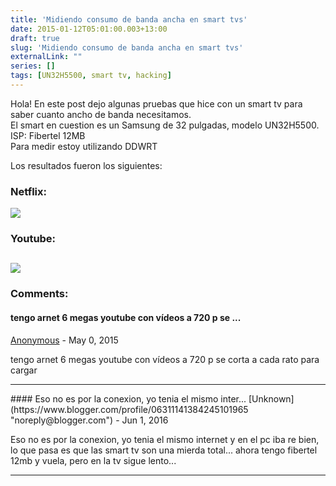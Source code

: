 ```yaml
---
title: 'Midiendo consumo de banda ancha en smart tvs'
date: 2015-01-12T05:01:00.003+13:00
draft: true
slug: 'Midiendo consumo de banda ancha en smart tvs'
externalLink: ""
series: []
tags: [UN32H5500, smart tv, hacking]
---
```


Hola! En este post dejo algunas pruebas que hice con un smart tv para saber cuanto ancho de banda necesitamos.  
El smart en cuestion es un Samsung de 32 pulgadas, modelo UN32H5500.  
ISP: Fibertel 12MB  
Para medir estoy utilizando DDWRT  
  
Los resultados fueron los siguientes:  

### Netflix: 

[![](http://4.bp.blogspot.com/-tNy2Nb6QVPA/VLKbMEdkOVI/AAAAAAAAcck/twnDOm5eqqI/s1600/Untitled.png)](http://4.bp.blogspot.com/-tNy2Nb6QVPA/VLKbMEdkOVI/AAAAAAAAcck/twnDOm5eqqI/s1600/Untitled.png)

### Youtube:

  

[![](http://3.bp.blogspot.com/-wg939gOhGHc/VLKeKdD-_xI/AAAAAAAAcdI/E2Irpge2U3o/s1600/Selection_002.png)](http://3.bp.blogspot.com/-wg939gOhGHc/VLKeKdD-_xI/AAAAAAAAcdI/E2Irpge2U3o/s1600/Selection_002.png)
---
### Comments:
#### tengo arnet 6 megas youtube con vídeos a 720 p se ...
[Anonymous]( "noreply@blogger.com") - <time datetime="2015-06-01T12:13:19.129+12:00">May 0, 2015</time>

tengo arnet 6 megas youtube con vídeos a 720 p se corta a cada rato para cargar
<hr />
#### Eso no es por la conexion, yo tenia el mismo inter...
[Unknown](https://www.blogger.com/profile/06311141384245101965 "noreply@blogger.com") - <time datetime="2016-06-13T16:58:58.052+12:00">Jun 1, 2016</time>

Eso no es por la conexion, yo tenia el mismo internet y en el pc iba re bien, lo que pasa es que las smart tv son una mierda total... ahora tengo fibertel 12mb y vuela, pero en la tv sigue lento...
<hr />

